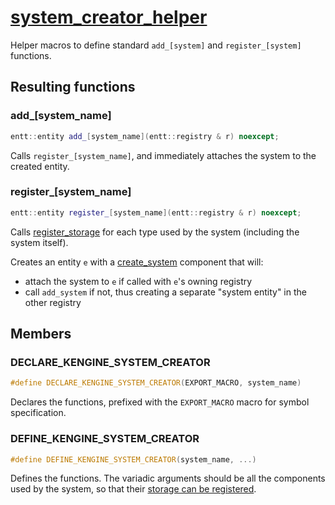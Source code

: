 # [system_creator_helper](system_creator_helper.hpp)

Helper macros to define standard `add_[system]` and `register_[system]` functions.

## Resulting functions

### add_[system_name]

```cpp
entt::entity add_[system_name](entt::registry & r) noexcept;
```

Calls `register_[system_name]`, and immediately attaches the system to the created entity.

### register_[system_name]

```cpp
entt::entity register_[system_name](entt::registry & r) noexcept;
```

Calls [register_storage](meta/register_storage.md) for each type used by the system (including the system itself).

Creates an entity `e` with a [create_system](../functions/create_system.md) component that will:
* attach the system to `e` if called with `e`'s owning registry
* call `add_system` if not, thus creating a separate "system entity" in the other registry

## Members

### DECLARE_KENGINE_SYSTEM_CREATOR

```cpp
#define DECLARE_KENGINE_SYSTEM_CREATOR(EXPORT_MACRO, system_name)
```

Declares the functions, prefixed with the `EXPORT_MACRO` macro for symbol specification.

### DEFINE_KENGINE_SYSTEM_CREATOR

```cpp
#define DEFINE_KENGINE_SYSTEM_CREATOR(system_name, ...)
```

Defines the functions. The variadic arguments should be all the components used by the system, so that their [storage can be registered](meta/register_storage.md).